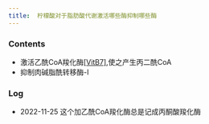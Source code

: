 ```yaml
---
title:  柠檬酸对于脂肪酸代谢激活哪些酶抑制哪些酶
--- 
```


### Contents
- 激活乙酰CoA羧化酶[[VitB7]](记忆为伸缩器生羧7),使之产生丙二酰CoA
- 抑制肉碱脂酰转移酶-Ⅰ


### Log
- 2022-11-25 这个加乙酰CoA羧化酶总是记成丙酮酸羧化酶
